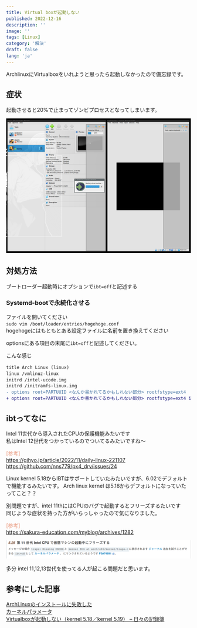 ```yaml
---
title: Virtual boxが起動しない
published: 2022-12-16
description: ''
image: ''
tags: [Linux]
category: '解決'
draft: false 
lang: 'ja'
---
```


ArchlinuxにVirtualboxをいれようと思ったら起動しなかったので備忘録です。

## 症状

起動させると20%で止まってゾンビプロセスとなってしまいます。

![](a.png)

## 対処方法

ブートローダー起動時にオプションで```ibt=off```と記述する

### Systemd-bootで永続化させる
ファイルを開いてください  
```sudo vim /boot/loader/entries/hogehoge.conf```  
hogehogeにはもともとある設定ファイルに名前を置き換えてください  

optionsにある項目の末尾に```ibt=off```と記述してください。  

こんな感じ  
```diff
title Arch Linux (linux)
linux /vmlinuz-linux
initrd /intel-ucode.img
initrd /initramfs-linux.img
- options root=PARTUUID <なんか書かれてるかもしれない部分> rootfstype=ext4 
+ options root=PARTUUID <なんか書かれてるかもしれない部分> rootfstype=ext4 ibt=off
```

## ibtってなに
Intel 11世代から導入されたCPUの保護機能みたいです  
私はIntel 12世代をつかっているのでついてるみたいですね〜

<font color="DarkSalmon ">[参考]</font>  
https://gihyo.jp/article/2022/11/daily-linux-221107  
https://github.com/nns779/px4_drv/issues/24

Linux kernel 5.18からIBTはサポートしていたみたいですが、6.02でデフォルトで機能するみたいです。
Arch linux kernel は5.18からデフォルトになっていたってこと？？　

別問題ですが、intel 11thにはCPUのバグで起動するとフリーズするたいです  
同じような症状を持った方がいらっしゃったので気になりました。

<font color="DarkSalmon ">[参考]</font>  
https://sakura-education.com/myblog/archives/1282  

![](20221216-014134.png)

多分 intel 11,12,13世代を使ってる人が起こる問題だと思います。

## 参考にした記事　

[ArchLinuxのインストールに失敗した](https://zenn.dev/warspitenavy/articles/e7ab5734604639)  
[カーネルパラメータ](https://wiki.archlinux.jp/index.php/%E3%82%AB%E3%83%BC%E3%83%8D%E3%83%AB%E3%83%91%E3%83%A9%E3%83%A1%E3%83%BC%E3%82%BF)  
[Virtualboxが起動しない（kernel 5.18／kernel 5.19） – 日々の記録簿](https://sakura-education.com/myblog/archives/1282)  
